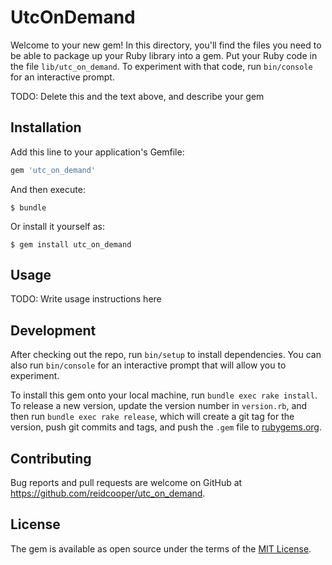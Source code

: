 # UtcOnDemand

Welcome to your new gem! In this directory, you'll find the files you need to be able to package up your Ruby library into a gem. Put your Ruby code in the file `lib/utc_on_demand`. To experiment with that code, run `bin/console` for an interactive prompt.

TODO: Delete this and the text above, and describe your gem

## Installation

Add this line to your application's Gemfile:

```ruby
gem 'utc_on_demand'
```

And then execute:

    $ bundle

Or install it yourself as:

    $ gem install utc_on_demand

## Usage

TODO: Write usage instructions here

## Development

After checking out the repo, run `bin/setup` to install dependencies. You can also run `bin/console` for an interactive prompt that will allow you to experiment.

To install this gem onto your local machine, run `bundle exec rake install`. To release a new version, update the version number in `version.rb`, and then run `bundle exec rake release`, which will create a git tag for the version, push git commits and tags, and push the `.gem` file to [rubygems.org](https://rubygems.org).

## Contributing

Bug reports and pull requests are welcome on GitHub at https://github.com/reidcooper/utc_on_demand.

## License

The gem is available as open source under the terms of the [MIT License](https://opensource.org/licenses/MIT).
